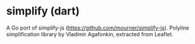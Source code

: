 simplify (dart)
===========

A Go port of simplify-js (https://github.com/mourner/simplify-js).
Polyline simplification library by Vladimir Agafonkin, extracted from Leaflet.
